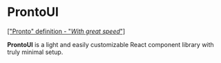 # ProntoUI

[["Pronto" definition - "_With great speed_"]](https://www.merriam-webster.com/thesaurus/pronto)

**ProntoUI** is a light and easily customizable React component library with truly minimal setup.


